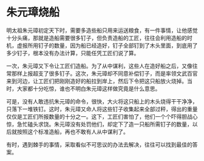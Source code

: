 # 朱元璋烧船

明太祖朱元璋初定天下时，需要多造些船只用来运送粮食，有一件事情，让他感觉十分头痛，那就是造船需要很多钉子，但负责造船的工匠，往往会利用造船的时机，虚报所用钉子的数量，因为船已经造好，钉子全部钉到了木头里面，到底用了多少钉子，根本没有办法计算，只能任凭工匠们说了算。 

一次，朱元璋又下令让工匠们造船。为了从中谋利，这些人在造好船之后，又像往常那样上报超支了很多钉子。这次，朱元璋却不同意补偿钉子，而是率领文武百官来到河边，让工匠们把刚刚造好的船拉到岸上，然后下令把这只船放火烧掉。当时，大家都十分吃惊，谁也不明白朱元璋这样做究竟是什么意思。 

可是，没有人敢违抗朱元璋的命令，很快，大火将这只船上的木头烧得干干净净，只落下一堆铁钉。这时，朱元璋又命人将这些钉子收集起来全部过秤，得出的重量仅仅是工匠们所报数量的十分之一。这下，工匠们害怕了，他们一个个吓得胆战心惊，急忙磕头求饶。朱元璋没有处罚他们，却定下了造一只船所需钉子的数量，以后就按照这个标准造船，再也不敢有人从中谋利了。 

有时，遇到棘手的事情，采取看似不可思议的办法去解决，往往可以找到最佳的答案。